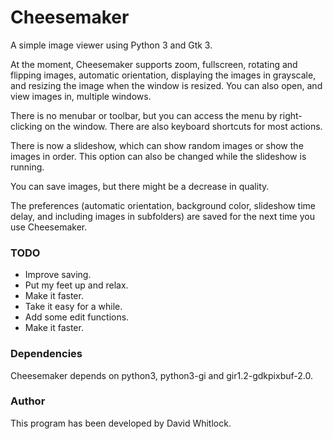 # Cheesemaker

A simple image viewer using Python 3 and Gtk 3.

At the moment, Cheesemaker supports zoom, fullscreen, rotating and flipping images, automatic orientation, displaying the images in grayscale, and resizing the image when the window is resized. You can also open, and view images in, multiple windows.

There is no menubar or toolbar, but you can access the menu by right-clicking on the window. There are also keyboard shortcuts for most actions.

There is now a slideshow, which can show random images or show the images in order. This option can also be changed while the slideshow is running.

You can save images, but there might be a decrease in quality.

The preferences (automatic orientation, background color, slideshow time delay, and including images in subfolders) are saved for the next time you use Cheesemaker.

### TODO

* Improve saving.
* Put my feet up and relax.
* Make it faster.
* Take it easy for a while.
* Add some edit functions.
* Make it faster.

### Dependencies

Cheesemaker depends on python3, python3-gi and gir1.2-gdkpixbuf-2.0.

### Author

This program has been developed by David Whitlock.
